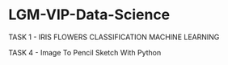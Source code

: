 # LGM-VIP-Data-Science
TASK 1 - IRIS FLOWERS CLASSIFICATION MACHINE LEARNING

TASK 4 - Image To Pencil Sketch With Python
